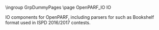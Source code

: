 \ingroup GrpDummyPages
\page OpenPARF_IO IO

IO components for OpenPARF, including parsers for such as Bookshelf format used in ISPD 2016/2017 contests.
